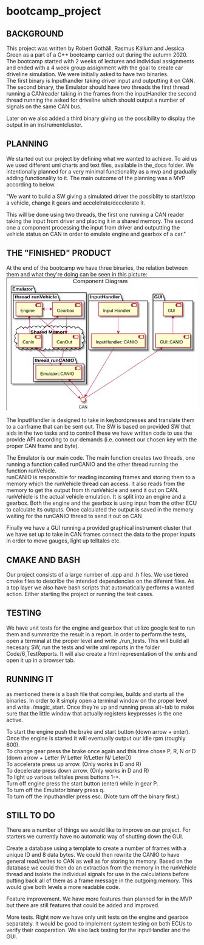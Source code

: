 # bootcamp_project
<h2>BACKGROUND</h2>
<p>This project was written by Robert Gothäll, Rasmus Källum and Jessica Green as a part of a C++ bootcamp carried out during the autumn 2020. The bootcamp started with 2 weeks of lectures and individual assignments and ended with a 4 week group assignment with the goal to create car driveline simulation. We were initially asked to have two binaries. <br>
The first binary is Inputhandler taking driver input and outputting it on CAN. 
The second binary, the Emulator should have two threads the first thread running a CANreader taking in the frames from the inputHandler the second thread running the asked for driveline which should output a number of signals on the same CAN bus.<br>
<p>Later on we also added a third binary giving us the possibility to display the output in an instrumentcluster.</p>

<h2>PLANNING</h2>
<p>We started out our project by defining what we wanted to achieve. To aid us we used different uml charts and text files,  available in the_docs folder. We intentionally planned for a very minimal functionality as a mvp and gradually adding functionality to it. The main outcome of the planning was a MVP according to below.</p>

<p>"We want to build a SW giving a simulated driver the possiblity to
start/stop a vehicle, change it gears and accelelrate/decelerate it.

This will be done using two threads, the first one running a CAN reader
taking the input from driver and placing it in a shared memory.
The second one a component processing the input from driver and 
outputting the vehicle status on CAN in order to emulate engine and
gearbox of a car." </p>

<h2>THE "FINISHED" PRODUCT</h2>
<p>At the end of the bootcamp we have three binaries, the relation between them and what they're doing can be seen in this picture: 
<img src="https://github.com/SubspaceBob/bootcamp_project/blob/main/Docs/ComponentDiagram.png"> </p>

<p>The InputHandler is designed to take in keybordpresses and translate them to a canframe that can be sent out. The SW is based on provided SW that aids in the two tasks and to controll these we have written code to use the provide API according to our demands (i.e. connect our chosen key with the proper CAN frame and byte).</p>

<p>The Emulator is our main code. The main function creates two threads, one running a function called runCANIO and the other thread running the function runVehicle.<br>
runCANIO is responsible for reading incoming frames and storing them to a memory which the runVehicle thread can access. It also reads from the memory to get the output from th runVehicle and send it out on CAN.<br>
runVehicle is the actual vehicle emulation. It is split into an engine and a gearbox. Both the engine and the gearbox is using input from the other ECU to calculate its outputs. Once calculated the output is saved in the memory waiting for the runCANIO thread to send it out on CAN</p>

<p>Finally we have a GUI running a provided graphical instrument cluster that we have set up to take in CAN frames connect the data to the proper inputs in order to move gauges, light up telltales etc.</p>

<h2>CMAKE AND BASH</h2>
<p>Our project consists of a large number of .cpp and .h files. We use tiered cmake files to describe the intended dependencies on the diferent files. As a top layer we also have bash scripts that automatically performs a wanted action. Either starting the project or running the test cases.</p>

<h2>TESTING</h2>
<p>We have unit tests for the engine and gearbox that utilize google test to run them and summarize the result in a report. In order to perform the tests, open a terminal at the proper level and write ./run_tests. This will build all necesary SW, run the tests and write xml reports in the folder Code/6_TestReports. It will also create a html representation of the xmls and open it up in a browser tab.</p>

<h2>RUNNING IT</h2>
<p>as mentioned there is a bash file that compiles, builds and starts all the binaries. In order to it simply open a terminal window on the proper level and write ./magic_start. Once they're up and running press alt+tab to make sure that the little window that actually registers keypresses is the one active.</p>

<p>To start the engine push the brake and start button (down arrow + enter). Once the engine is started it will eventually output our idle rpm (roughly 800). <br>
To change gear press the brake once again and this time chose P, R, N or D (down arrow + Letter P/ Letter R/Letter N/ LeterD)<br>
To accelerate press up arrow. (Only works in D and R)<br>
To decelerate press down arrow. (Only works in D and R)<br>
To light up various telltales press buttons 1-+.<br>
Turn off engine press the start button (enter) while in gear P.<br>
To turn off the Emulator binary press q.<br>
To turn off the inputhandler press esc. (Note turn off the binary first.)<br></p>

<h2>STILL TO DO</h2>
<p>There are a number of things we would like to improve on our project. For starters we currently have no automatic way of shutting down the GUI.<p>

<p>Create a database using a template to create a number of frames with a unique ID and 8 data bytes. We could then rewrite the CANIO to have general read/writes to CAN as well as for storing to memory. Based on the database we could then do an extraction from the memory in the runVehicle thread and isolate the individual signals for use in the calculations before putting back all of them as a frame message in the outgoing memory. This would give both levels a more readable code.</p>

<p>Feature improvement. We have more features than planned for in the MVP but there are still features that could be added and improved.</p>

<p>More tests. Right now we have only unit tests on the engine and gearbox separately. It would be good to implement system testing on both ECUs to verify their cooperation. We also lack testing for the inputHandler and the GUI.</p>


